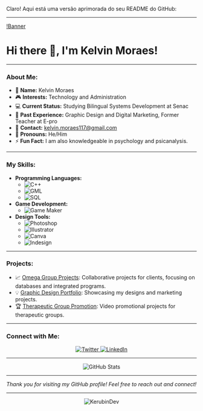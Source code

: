 Claro! Aqui está uma versão aprimorada do seu README do GitHub:

---

[!Banner](https://github.com/KerubinDev/KerubinDev/blob/main/BannerImage.png)

# Hi there 👋, I'm Kelvin Moraes!

---

### About Me:
- 🌟 **Name:** Kelvin Moraes
- 🎮 **Interests:** Technology and Administration
- 💻 **Current Status:** Studying Bilingual Systems Development at Senac
- 🎨 **Past Experience:** Graphic Design and Digital Marketing, Former Teacher at E-pro
- 📧 **Contact:** [kelvin.moraes117@gmail.com](mailto:kelvin.moraes117@gmail.com)
- 👤 **Pronouns:** He/Him
- ⚡ **Fun Fact:** I am also knowledgeable in psychology and psicanalysis.

---

### My Skills:
- **Programming Languages:** 
  - ![C++](https://img.shields.io/badge/-C++-00599C?style=flat-square&logo=c%2B%2B&logoColor=white)
  - ![GML](https://img.shields.io/badge/-GML-074050?style=flat-square)
  - ![SQL](https://img.shields.io/badge/-SQL-336791?style=flat-square&logo=postgresql&logoColor=white)
- **Game Development:**
  - ![Game Maker](https://img.shields.io/badge/-Game%20Maker-83B81A?style=flat-square&logo=gamemaker&logoColor=white)
- **Design Tools:**
  - ![Photoshop](https://img.shields.io/badge/-Photoshop-31A8FF?style=flat-square&logo=adobephotoshop&logoColor=white)
  - ![Illustrator](https://img.shields.io/badge/-Illustrator-FF9A00?style=flat-square&logo=adobeillustrator&logoColor=white)
  - ![Canva](https://img.shields.io/badge/-Canva-00C4CC?style=flat-square&logo=canva&logoColor=white)
  - ![Indesign](https://img.shields.io/badge/-Indesign-FF3366?style=flat-square&logo=adobeindesign&logoColor=white)

---

### Projects:
- 📈 [Omega Group Projects](#): Collaborative projects for clients, focusing on databases and integrated programs.
- 💡 [Graphic Design Portfolio](#): Showcasing my designs and marketing projects.
- 🏆 [Therapeutic Group Promotion](#): Video promotional projects for therapeutic groups.

---

### Connect with Me:
<div align="center">
  <a href="https://x.com/KERUBIN_m?s=09" target="_blank">
    <img src="https://img.shields.io/badge/Twitter-1DA1F2?style=flat-square&logo=twitter&logoColor=white" alt="Twitter">
  </a>
  <a href="https://linkedin.com/in/Kelvin-Moraes" target="_blank">
    <img src="https://img.shields.io/badge/LinkedIn-0077B5?style=flat-square&logo=linkedin&logoColor=white" alt="LinkedIn">
  </a>
</div>

---

<div align="center">
  <img src="https://github-readme-stats.vercel.app/api?username=KerubinDev&show_icons=true&theme=radical" alt="GitHub Stats">
</div>

---

*Thank you for visiting my GitHub profile! Feel free to reach out and connect!*

---

<div align="center">
  <img src="https://komarev.com/ghpvc/?username=KerubinDev&style=flat-square" alt="KerubinDev">
</div>
